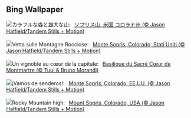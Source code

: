 ## Bing Wallpaper
![](https://www.bing.com/th?id=OHR.SoprisSunrise_JA-JP4661289505_UHD.jpg&w=1000)カラフルな森と雄大な山:&nbsp;&ensp;[ソプリス山, 米国 コロラド州 (© Jason Hatfield/Tandem Stills + Motion)](https://www.bing.com/th?id=OHR.SoprisSunrise_JA-JP4661289505_UHD.jpg)
<br><br/>
![](https://www.bing.com/th?id=OHR.SoprisSunrise_IT-IT4925798707_UHD.jpg&w=1000)Vetta sulle Montagne Rocciose:&nbsp;&ensp;[Monte Sopris, Colorado, Stati Uniti (© Jason Hatfield/Tandem Stills + Motion)](https://www.bing.com/th?id=OHR.SoprisSunrise_IT-IT4925798707_UHD.jpg)
<br><br/>
![](https://www.bing.com/th?id=OHR.MontmartreHarvest_FR-FR1431017113_UHD.jpg&w=1000)Un vignoble au cœur de la capitale:&nbsp;&ensp;[Basilique du Sacré Cœur de Montmartre (© Tuul & Bruno Morandi)](https://www.bing.com/th?id=OHR.MontmartreHarvest_FR-FR1431017113_UHD.jpg)
<br><br/>
![](https://www.bing.com/th?id=OHR.SoprisSunrise_ES-ES0073318708_UHD.jpg&w=1000)¡Vamos de senderos!:&nbsp;&ensp;[Monte Sopris, Colorado, EE.UU. (© Jason Hatfield/Tandem Stills + Motion)](https://www.bing.com/th?id=OHR.SoprisSunrise_ES-ES0073318708_UHD.jpg)
<br><br/>
![](https://www.bing.com/th?id=OHR.SoprisSunrise_EN-GB2329457022_UHD.jpg&w=1000)Rocky Mountain high:&nbsp;&ensp;[Mount Sopris, Colorado, USA (© Jason Hatfield/Tandem Stills + Motion)](https://www.bing.com/th?id=OHR.SoprisSunrise_EN-GB2329457022_UHD.jpg)
<br><br/>
